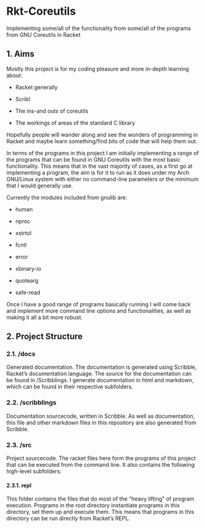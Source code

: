 # Rkt-Coreutils

Implementing some/all of the functionality from some/all of the programs
from GNU Coreutils in Racket

## 1. Aims

Mostly this project is for my coding pleasure and more in-depth learning
about:

* Racket generally

* Scribl

* The ins-and outs of coreutils

* The workings of areas of the standard C library

Hopefully people will wander along and see the wonders of programming in
Racket and maybe learn something/find bits of code that will help them
out.

In terms of the programs in this project I am initially implementing a
range of the programs that can be found in GNU Coreutils with the most
basic functionality. This means that in the vast majority of cases, as a
first go at implementing a program, the aim is for it to run as it does
under my Arch GNU/Linux system with either no command-line parameters or
the minimum that I would generally use.

Currently the modules included from gnulib are:

* human

* nproc

* xstrtol

* fcntl

* error

* xbinary-io

* quotearg

* safe-read

Once I have a good range of programs basically running I will come back
and implement more command line options and functionalities, as well as
making it all a bit more robust.

## 2. Project Structure

### 2.1. /docs

Generated documentation. The documentation is generated using Scribble,
Racket’s documentation language. The source for the documentation can be
found in /Scribblings. I generate documentation in html and markdown,
which can be found in their respective subfolders.

### 2.2. /scribblings

Documentation sourcecode, written in Scribble. As well as documentation,
this file and other markdown files in this repository are also generated
from Scribble.

### 2.3. /src

Project sourcecode. The racket files here form the programs of this
project that can be executed from the command line. It also contains the
following high-level subfolders:

#### 2.3.1. repl

This folder contains the files that do most of the "heavy lifting" of
program execution. Programs in the root directory instantiate programs
in this directory, set them up and execute them. This means that
programs in this directory can be run directly from Racket’s REPL.
